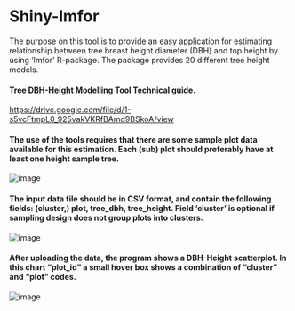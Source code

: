 # Shiny-lmfor
The purpose on this tool is to provide an easy application for estimating relationship between tree breast height diameter (DBH) and top height by using ‘lmfor’ R-package. 
The package provides 20 different tree height models.


#### Tree DBH-Height Modelling Tool Technical guide.
https://drive.google.com/file/d/1-s5vcFtmpL0_925vakVKRfBAmd9BSkoA/view

#### The use of the tools requires that there are some sample plot data available for this estimation. Each (sub)  plot should preferably have at least one height sample tree.  
![image](https://user-images.githubusercontent.com/37068938/113997441-70af1b00-9858-11eb-9f3a-794ad0c3b80b.png)

#### The input data file should be in CSV format, and contain the following fields: (cluster,) plot, tree_dbh,  tree_height. Field ‘cluster’ is optional if sampling design does not group plots into clusters. 
![image](https://user-images.githubusercontent.com/37068938/113997735-b835a700-9858-11eb-9754-ab755f53f47a.png)

#### After uploading the data, the program shows a DBH-Height scatterplot. In this  chart “plot_id” a small hover box shows a combination of “cluster” and “plot” codes. 
![image](https://user-images.githubusercontent.com/37068938/114035477-6bb19200-987f-11eb-9c51-4d3dbd4f51c7.png)

